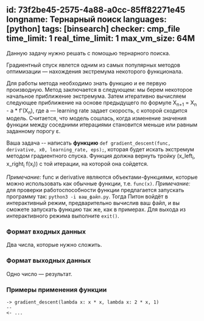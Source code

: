 id: 73f2be45-2575-4a88-a0cc-85ff82271e45
longname: Тернарный поиск
languages: [python]
tags: [binsearch]
checker: cmp_file
time_limit: 1
real_time_limit: 1
max_vm_size: 64M
---


Данную задачу нужно решать с помощью тернарного поиска.

Градиентный спуск явлется одним из самых популярных методов оптимизации — нахождения экстремума некоторого функционала.

Для работы метода необходимо знать функцию и ее первую производную. Метод заключается в следующем: мы берем некоторое начальное приближение экстремума. Затем итеративно вычисляем следующее приближение на основе предыдущего по формуле X<sub>n+1</sub> = X<sub>n</sub> - a * f'(X<sub>n</sub>), где a — learning rate задает скорость, с которой сходится модель. Считается, что модель сошлась, когда изменение значения функции между соседними итерациями становится меньше или равным заданному порогу &epsilon;.

Ваша задача -- написать **функцию** `def gradient_descent(func, derivative, x0, learning_rate, eps);`, которая будет искать экстремум методом градиентного спуска. Функция должна вернуть тройку (x_left<sub>i</sub>, x_right<sub>i</sub> f(x<sub>i</sub>)) с той итерации, на которой она сойдется.

*Примечание:* func и derivative являются объектами-функциями, которые можно использовать как обычные функции, т.е.
`func(x)`.
*Примечание:* для проверки работоспособности функции предлагается запускать программу так: `python3 -i ваш_файл.py`. Тогда Питон войдёт в интерактивный режим, предварительно вычислив ваш файл, и вы сможете запускать функцию так же, как в примерах. Для выхода из интерактивного режима выполните `exit()`.

### Формат входных данных

Два числа, которые нужно сложить.

### Формат выходных данных

Одно число — результат.

### Примеры применения функции

```
-> gradient_descent(lambda x: x * x, lambda x: 2 * x, 1)
--
<- ...
```
